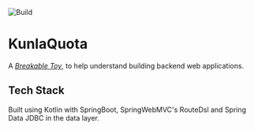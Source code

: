 ![Build](https://github.com/maurocastermans/oefening-github-actions-mauro/actions/workflows/build-pipeline.yml/badge.svg)

# KunlaQuota

A _[Breakable Toy](https://www.oreilly.com/library/view/apprenticeship-patterns/9780596806842/ch05.html#breakable_toys)_, to help understand building backend web applications.

## Tech Stack
Built using Kotlin with SpringBoot, SpringWebMVC's RouteDsl and Spring Data JDBC in the data layer.